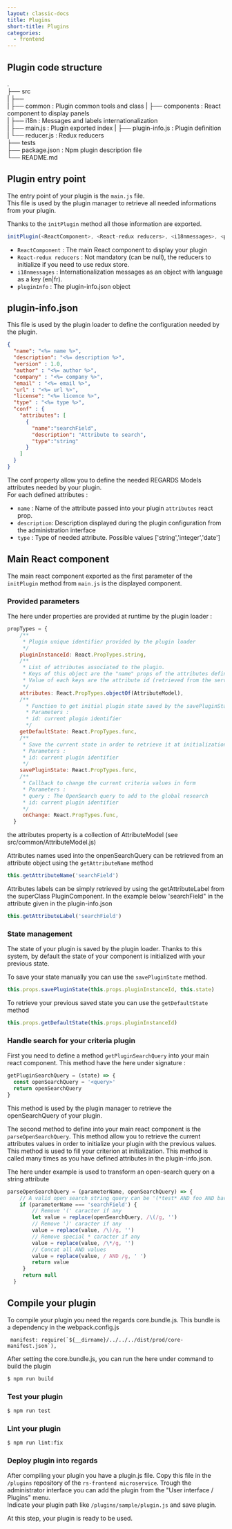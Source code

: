 ```yaml
---
layout: classic-docs
title: Plugins
short-title: Plugins
categories:
  - frontend
---
```



## Plugin code structure

.  
 ├── src  
 |   ├──   
 |   ├── common          : Plugin common tools and class
 |   ├── components      : React component to display panels  
 |   ├── i18n            : Messages and labels internationalization      
 |   ├── main.js         : Plugin exported index
 |   ├── plugin-info.js  : Plugin definition  
 |   └── reducer.js      : Redux reducers    
 ├── tests  
 ├── package.json    : Npm plugin description file  
 └── README.md  
 
## Plugin entry point

 The entry point of your plugin is the `main.js` file.  
 This file is used by the plugin manager to retrieve all needed informations from your plugin.  
 
 Thanks to the `initPlugin` method all those information are exported.
 
 ```js
initPlugin(<ReactComponent>, <React-redux reducers>, <i18nmessages>, <pluginInfo>)
```
- `ReactComponent` : The main React component to display your plugin
- `React-redux reducers` : Not mandatory (can be null), the reducers to initialize if you need to use redux store.
- `i18nmessages` : Internationalization messages as an object with language as a key (en|fr).
- `pluginInfo` : The plugin-info.json object

 

## plugin-info.json

This file is used by the plugin loader to define the configuration needed by the plugin.

```json
{
  "name": "<%= name %>",
  "description": "<%= description %>",
  "version" : 1.0,
  "author" : "<%= author %>",
  "company" : "<%= company %>",
  "email" : "<%= email %>",
  "url" : "<%= url %>",
  "license": "<%= licence %>",
  "type" : "<%= type %>",
  "conf" : {
    "attributes": [
      {
        "name":"searchField",
        "description": "Attribute to search",
        "type":"string"
      }
    ]
  }
}

```

The conf property allow you to define the needed REGARDS Models attributes needed by your plugin.  
For each defined attributes :
 - `name`       : Name of the attribute passed into your plugin `attributes` react prop.
 - `description`: Description displayed during the plugin configuration from the administration interface
 - `type`       : Type of needed attribute. Possible values ['string','integer','date']

## Main React component 

The main react component exported as the first parameter of the `initPlugin` method from `main.js` is the displayed component.

### Provided parameters

The here under properties are provided at runtime by the plugin loader :
```js
propTypes = {
    /**
     * Plugin unique identifier provided by the plugin loader
     */
    pluginInstanceId: React.PropTypes.string,
    /**
     * List of attributes associated to the plugin.
     * Keys of this object are the "name" props of the attributes defined in the plugin-info.json
     * Value of each keys are the attribute id (retrieved from the server) associated
     */
    attributes: React.PropTypes.objectOf(AttributeModel),
    /**
      * Function to get initial plugin state saved by the savePluginState
      * Parameters :
      * id: current plugin identifier
      */
    getDefaultState: React.PropTypes.func,
    /**
     * Save the current state in order to retrieve it at initialization with getDefaultState
     * Parameters :
     * id: current plugin identifier
     */
    savePluginState: React.PropTypes.func,
    /**
     * Callback to change the current criteria values in form
     * Parameters :
     * query : The OpenSearch query to add to the global research
     * id: current plugin identifier
     */
     onChange: React.PropTypes.func,
  }
```

the attributes property is a collection of AttributeModel (see src/common/AttributeModel.js)  

Attributes names used into the onpenSearchQuery can be retrieved from an attribute object using the `getAttributeName` method
```js
this.getAttributeName('searchField')

```

Attributes labels can be simply retrieved by using the getAttributeLabel from the superClass PluginComponent.
In the example below 'searchField" in the attribute given in the plugin-info.json
```js
this.getAttributeLabel('searchField')
```

### State management

The state of your plugin is saved by the plugin loader. Thanks to this system, by default the state of your component is initialized with your previous state.  

To save your state manually you can use the `savePluginState` method.  
```js
this.props.savePluginState(this.props.pluginInstanceId, this.state)
```
To retrieve your previous saved state you can use the `getDefaultState` method
```js
this.props.getDefaultState(this.props.pluginInstanceId)
```

### Handle search for your criteria plugin

First you need to define a method `getPluginSearchQuery` into your main react component.
This method have the here under signature :
```js
getPluginSearchQuery = (state) => {
  const openSearchQuery = '<query>'
  return openSearchQuery
}
```

This method is used by the plugin manager to retrieve the openSearchQuery of your plugin.
  
The second method to define into your main react component is the `parseOpenSearchQuery`.
This method allow you to retrieve the current attributes values in order to initialize your plugin 
with the previous values. This method is used to fill your criterion at initialization.
This method is called many times as you have defined attributes in the plugin-info.json.

The here under example is used to transform an open-search query on a string attribute
```js
parseOpenSearchQuery = (parameterName, openSearchQuery) => {
    // A valid open search string query can be '(*test* AND foo AND bar*)
    if (parameterName === 'searchField') {
        // Remove '(' caracter if any
        let value = replace(openSearchQuery, /\(/g, '')
        // Remove ')' caracter if any
        value = replace(value, /\)/g, '')
        // Remove special * caracter if any
        value = replace(value, /\*/g, '')
        // Concat all AND values
        value = replace(value, / AND /g, ' ')
        return value
     }
     return null
  }
```

## Compile your plugin

To compile your plugin you need the regards core.bundle.js. This bundle is a dependency in the webpack.config.js
```
 manifest: require(`${__dirname}/../../../dist/prod/core-manifest.json`),
```

After setting the core.bundle.js, you can run the here under command to build the plugin

```bash
$ npm run build 
```

### Test your plugin

```bash
$ npm run test 
```

### Lint your plugin

```bash
$ npm run lint:fix 
```

### Deploy plugin into regards 

After compiling your plugin you have a plugin.js file. Copy this file in the `/plugins` repository of the `rs-frontend microservice`.
Trough the administrator interface you can add the plugin from the "User interface / Plugins" menu.  
Indicate your plugin path like `/plugins/sample/plugin.js` and save plugin.  

At this step, your plugin is ready to be used.